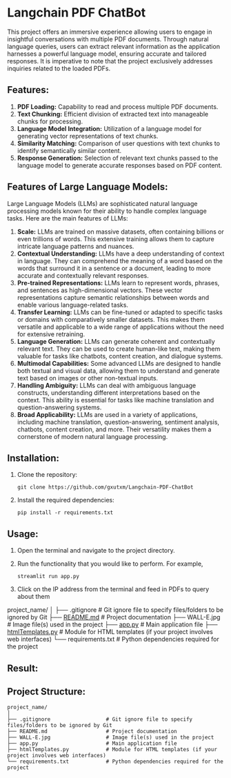 # Langchain PDF ChatBot

This project offers an immersive experience allowing users to engage in insightful conversations with multiple PDF documents. Through natural language queries, users can extract relevant information as the application harnesses a powerful language model, ensuring accurate and tailored responses. It is imperative to note that the project exclusively addresses inquiries related to the loaded PDFs.

## Features:

1. **PDF Loading:** Capability to read and process multiple PDF documents.
2. **Text Chunking:** Efficient division of extracted text into manageable chunks for processing.
3. **Language Model Integration:** Utilization of a language model for generating vector representations of text chunks.
4. **Similarity Matching:** Comparison of user questions with text chunks to identify semantically similar content.
5. **Response Generation:** Selection of relevant text chunks passed to the language model to generate accurate responses based on PDF content.

## Features of  Large Language Models:

Large Language Models (LLMs) are sophisticated natural language processing models known for their ability to handle complex language tasks. Here are the main features of LLMs:

1. **Scale:** LLMs are trained on massive datasets, often containing billions or even trillions of words. This extensive training allows them to capture intricate language patterns and nuances.
2. **Contextual Understanding:** LLMs have a deep understanding of context in language. They can comprehend the meaning of a word based on the words that surround it in a sentence or a document, leading to more accurate and contextually relevant responses.
3. **Pre-trained Representations:** LLMs learn to represent words, phrases, and sentences as high-dimensional vectors. These vector representations capture semantic relationships between words and enable various language-related tasks.
4. **Transfer Learning:** LLMs can be fine-tuned or adapted to specific tasks or domains with comparatively smaller datasets. This makes them versatile and applicable to a wide range of applications without the need for extensive retraining.
5. **Language Generation:** LLMs can generate coherent and contextually relevant text. They can be used to create human-like text, making them valuable for tasks like chatbots, content creation, and dialogue systems.
6. **Multimodal Capabilities:** Some advanced LLMs are designed to handle both textual and visual data, allowing them to understand and generate text based on images or other non-textual inputs.
7. **Handling Ambiguity:** LLMs can deal with ambiguous language constructs, understanding different interpretations based on the context. This ability is essential for tasks like machine translation and question-answering systems.
8. **Broad Applicability:** LLMs are used in a variety of applications, including machine translation, question-answering, sentiment analysis, chatbots, content creation, and more. Their versatility makes them a cornerstone of modern natural language processing.

## Installation:

1. Clone the repository:
    
    ```
    git clone https://github.com/gxutxm/Langchain-PDF-ChatBot
    ```
    
2. Install the required dependencies:
    
    `pip install -r requirements.txt`
    

## Usage:

1. Open the terminal and navigate to the project directory.
2. Run the functionality that you would like to perform. For example,
    
    ```
    streamlit run app.py
    ```
    
3. Click on the IP address from the terminal and feed in PDFs to query about them

project_name/
│
├── .gitignore                  # Git ignore file to specify files/folders to be ignored by Git
├── [README.md](http://readme.md/)                   # Project documentation
├── WALL-E.jpg                  # Image file(s) used in the project
├── [app.py](http://app.py/)                      # Main application file
├── [htmlTemplates.py](http://htmltemplates.py/)            # Module for HTML templates (if your project involves web interfaces)
└── requirements.txt            # Python dependencies required for the project

## Result:

## Project Structure:

```
project_name/
│
├── .gitignore                  # Git ignore file to specify files/folders to be ignored by Git
├── README.md                   # Project documentation
├── WALL-E.jpg                  # Image file(s) used in the project
├── app.py                      # Main application file
├── htmlTemplates.py            # Module for HTML templates (if your project involves web interfaces)
└── requirements.txt            # Python dependencies required for the project
```
